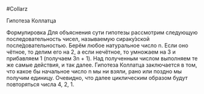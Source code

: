 #Collarz

Гипотеза Коллатца

Формулировка Для объяснения сути гипотезы рассмотрим следующую последовательность чисел, называемую сираку́зской после́довательностью. Берём любое натуральное число n. Если оно чётное, то делим его на 2, а если нечётное, то умножаем на 3 и прибавляем 1 (получаем 3n + 1). Над полученным числом выполняем те же самые действия, и так далее. Гипотеза Коллатца заключается в том, что какое бы начальное число n мы ни взяли, рано или поздно мы получим единицу. Очевидно, что далее циклическим образом будут повторяться числа 4, 2, 1.
